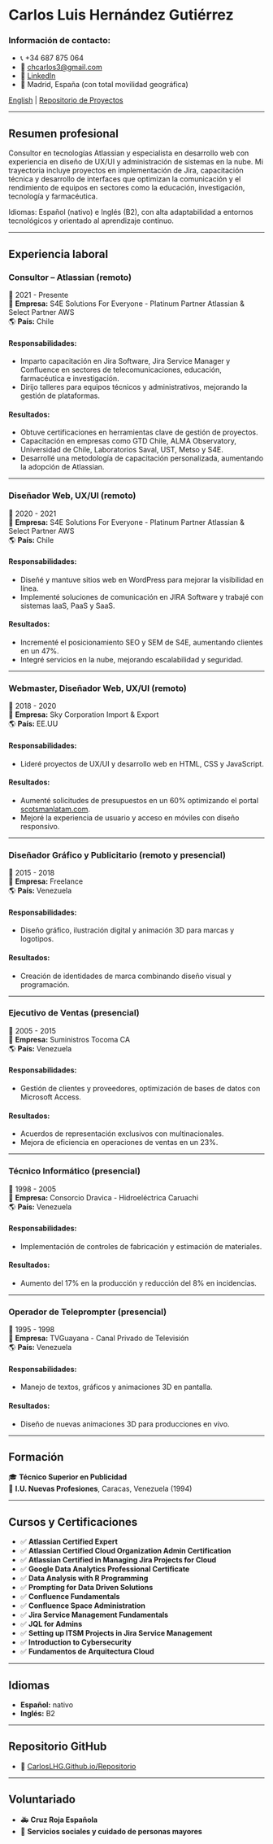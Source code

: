 
# Carlos Luis Hernández Gutiérrez

### Información de contacto:
- 📞 +34 687 875 064
- 📧 chcarlos3@gmail.com
- 🔗 [LinkedIn](https://linkedin.com/in/carloslhg)
- 📍 Madrid, España (con total movilidad geográfica)

 [English](./) | [Repositorio de Proyectos](../../README-es.md)

---

## Resumen profesional
Consultor en tecnologías Atlassian y especialista en desarrollo web con experiencia en diseño de UX/UI y administración de sistemas en la nube. Mi trayectoria incluye proyectos en implementación de Jira, capacitación técnica y desarrollo de interfaces que optimizan la comunicación y el rendimiento de equipos en sectores como la educación, investigación, tecnología y farmacéutica. 

Idiomas: Español (nativo) e Inglés (B2), con alta adaptabilidad a entornos tecnológicos y orientado al aprendizaje continuo.

---

## Experiencia laboral

### Consultor – Atlassian (remoto)  
📅 2021 - Presente  
🏢 **Empresa:** S4E Solutions For Everyone - Platinum Partner Atlassian & Select Partner AWS  
🌎 **País:** Chile  

#### Responsabilidades:
- Imparto capacitación en Jira Software, Jira Service Manager y Confluence en sectores de telecomunicaciones, educación, farmacéutica e investigación.
- Dirijo talleres para equipos técnicos y administrativos, mejorando la gestión de plataformas.

#### Resultados:
- Obtuve certificaciones en herramientas clave de gestión de proyectos.
- Capacitación en empresas como GTD Chile, ALMA Observatory, Universidad de Chile, Laboratorios Saval, UST, Metso y S4E.
- Desarrollé una metodología de capacitación personalizada, aumentando la adopción de Atlassian.

---

### Diseñador Web, UX/UI (remoto)  
📅 2020 - 2021  
🏢 **Empresa:** S4E Solutions For Everyone - Platinum Partner Atlassian & Select Partner AWS  
🌎 **País:** Chile  

#### Responsabilidades:
- Diseñé y mantuve sitios web en WordPress para mejorar la visibilidad en línea.
- Implementé soluciones de comunicación en JIRA Software y trabajé con sistemas IaaS, PaaS y SaaS.

#### Resultados:
- Incrementé el posicionamiento SEO y SEM de S4E, aumentando clientes en un 47%.
- Integré servicios en la nube, mejorando escalabilidad y seguridad.

---

### Webmaster, Diseñador Web, UX/UI (remoto)  
📅 2018 - 2020  
🏢 **Empresa:** Sky Corporation Import & Export  
🌎 **País:** EE.UU  

#### Responsabilidades:
- Lideré proyectos de UX/UI y desarrollo web en HTML, CSS y JavaScript.

#### Resultados:
- Aumenté solicitudes de presupuestos en un 60% optimizando el portal [scotsmanlatam.com](https://scotsmanlatam.com).
- Mejoré la experiencia de usuario y acceso en móviles con diseño responsivo.

---

### Diseñador Gráfico y Publicitario (remoto y presencial)  
📅 2015 - 2018  
🏢 **Empresa:** Freelance  
🌎 **País:** Venezuela  

#### Responsabilidades:
- Diseño gráfico, ilustración digital y animación 3D para marcas y logotipos.

#### Resultados:
- Creación de identidades de marca combinando diseño visual y programación.

---

### Ejecutivo de Ventas (presencial)  
📅 2005 - 2015  
🏢 **Empresa:** Suministros Tocoma CA  
🌎 **País:** Venezuela  

#### Responsabilidades:
- Gestión de clientes y proveedores, optimización de bases de datos con Microsoft Access.

#### Resultados:
- Acuerdos de representación exclusivos con multinacionales.
- Mejora de eficiencia en operaciones de ventas en un 23%.

---

### Técnico Informático (presencial)  
📅 1998 - 2005  
🏢 **Empresa:** Consorcio Dravica - Hidroeléctrica Caruachi  
🌎 **País:** Venezuela  

#### Responsabilidades:
- Implementación de controles de fabricación y estimación de materiales.

#### Resultados:
- Aumento del 17% en la producción y reducción del 8% en incidencias.

---

### Operador de Teleprompter (presencial)  
📅 1995 - 1998  
🏢 **Empresa:** TVGuayana - Canal Privado de Televisión  
🌎 **País:** Venezuela  

#### Responsabilidades:
- Manejo de textos, gráficos y animaciones 3D en pantalla.

#### Resultados:
- Diseño de nuevas animaciones 3D para producciones en vivo.

---

## Formación
🎓 **Técnico Superior en Publicidad**  
📍 **I.U. Nuevas Profesiones**, Caracas, Venezuela (1994)  

---

## Cursos y Certificaciones
- ✅ **Atlassian Certified Expert**
- ✅ **Atlassian Certified Cloud Organization Admin Certification**
- ✅ **Atlassian Certified in Managing Jira Projects for Cloud**
- ✅ **Google Data Analytics Professional Certificate**
- ✅ **Data Analysis with R Programming**
- ✅ **Prompting for Data Driven Solutions**
- ✅ **Confluence Fundamentals**
- ✅ **Confluence Space Administration**
- ✅ **Jira Service Management Fundamentals**
- ✅ **JQL for Admins**
- ✅ **Setting up ITSM Projects in Jira Service Management**
- ✅ **Introduction to Cybersecurity**
- ✅ **Fundamentos de Arquitectura Cloud**

---

## Idiomas
- **Español:** nativo
- **Inglés:** B2

---

## Repositorio GitHub
- 🔗 [CarlosLHG.Github.io/Repositorio](https://CarlosLHG.Github.io/Repositorio)

---

## Voluntariado
- 🚑 **Cruz Roja Española**
- 🤝 **Servicios sociales y cuidado de personas mayores**